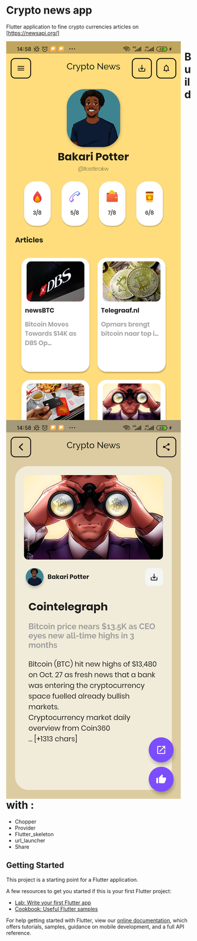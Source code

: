 # Crypto news app

Flutter application to fine crypto currencies articles on [https://newsapi.org/]

<img src="https://github.com/llastkrakw/crypto_news/blob/master/assets/app_image/Screenshot_2020-10-27-14-58-39-105_com.example.news.jpg"
     alt="Markdown Monster icon"
     style="float: left; margin-right: 10px;" />
     
<img src="https://github.com/llastkrakw/crypto_news/blob/master/assets/app_image/Screenshot_2020-10-27-14-58-45-131_com.example.news.jpg"
     alt="Markdown Monster icon"
     style="float: left; margin-right: 10px;" />

# Build with : 

- Chopper
- Provider
- Flutter_skeleton
- url_launcher
- Share

## Getting Started

This project is a starting point for a Flutter application.

A few resources to get you started if this is your first Flutter project:

- [Lab: Write your first Flutter app](https://flutter.dev/docs/get-started/codelab)
- [Cookbook: Useful Flutter samples](https://flutter.dev/docs/cookbook)

For help getting started with Flutter, view our
[online documentation](https://flutter.dev/docs), which offers tutorials,
samples, guidance on mobile development, and a full API reference.
